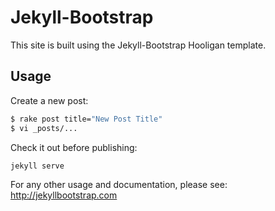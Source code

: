 # Jekyll-Bootstrap

This site is built using the Jekyll-Bootstrap Hooligan template.

## Usage

Create a new post:

```bash
$ rake post title="New Post Title"
$ vi _posts/...
```

Check it out before publishing:

```bash
jekyll serve
```

For any other usage and documentation, please see: <http://jekyllbootstrap.com>
